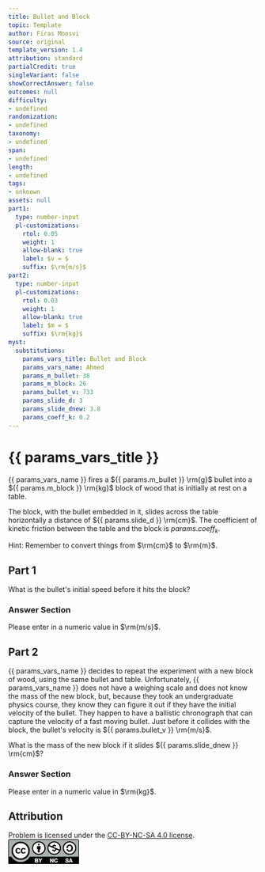 ```yaml
---
title: Bullet and Block
topic: Template
author: Firas Moosvi
source: original
template_version: 1.4
attribution: standard
partialCredit: true
singleVariant: false
showCorrectAnswer: false
outcomes: null
difficulty:
- undefined
randomization:
- undefined
taxonomy:
- undefined
span:
- undefined
length:
- undefined
tags:
- unknown
assets: null
part1:
  type: number-input
  pl-customizations:
    rtol: 0.05
    weight: 1
    allow-blank: true
    label: $v = $
    suffix: $\rm{m/s}$
part2:
  type: number-input
  pl-customizations:
    rtol: 0.03
    weight: 1
    allow-blank: true
    label: $m = $
    suffix: $\rm{kg}$
myst:
  substitutions:
    params_vars_title: Bullet and Block
    params_vars_name: Ahmed
    params_m_bullet: 38
    params_m_block: 26
    params_bullet_v: 733
    params_slide_d: 3
    params_slide_dnew: 3.8
    params_coeff_k: 0.2
---
```

# {{ params_vars_title }}
{{ params_vars_name }} fires a ${{ params.m_bullet }} \rm{g}$ bullet into a ${{ params.m_block }} \rm{kg}$ block of wood that is initially at rest on a table.

The block, with the bullet embedded in it, slides across the table horizontally a distance of ${{ params.slide_d }} \rm{cm}$.
The coefficient of kinetic friction between the table and the block is ${{ params.coeff_k }}$.

Hint: Remember to convert things from $\rm{cm}$ to $\rm{m}$.

## Part 1

What is the bullet's initial speed before it hits the block?

### Answer Section

Please enter in a numeric value in $\rm{m/s}$.

## Part 2

{{ params_vars_name }} decides to repeat the experiment with a new block of wood, using the same bullet and table.
Unfortunately, {{ params_vars_name }} does not have a weighing scale and does not know the mass of the new block, but, because they took an undergraduate physics course, they know they can figure it out if they have the initial velocity of the bullet.
They happen to have a ballistic chronograph that can capture the velocity of a fast moving bullet.
Just before it collides with the block, the bullet's velocity is ${{ params.bullet_v }} \rm{m/s}$.

What is the mass of the new block if it slides ${{ params.slide_dnew }} \rm{cm}$?

### Answer Section

Please enter in a numeric value in $\rm{kg}$.

## Attribution

Problem is licensed under the [CC-BY-NC-SA 4.0 license](https://creativecommons.org/licenses/by-nc-sa/4.0/).<br> ![The Creative Commons 4.0 license requiring attribution-BY, non-commercial-NC, and share-alike-SA license.](https://raw.githubusercontent.com/firasm/bits/master/by-nc-sa.png)